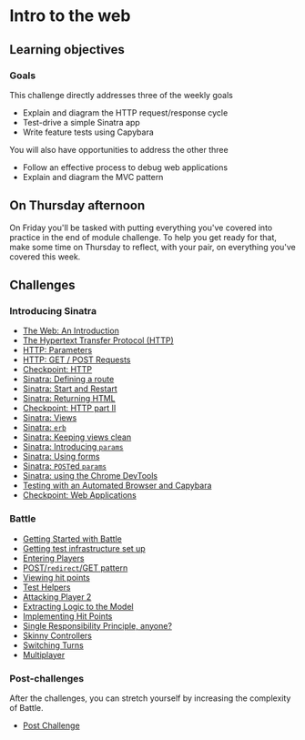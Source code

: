 # Intro to the web

## Learning objectives

### Goals

This challenge directly addresses three of the weekly goals

* Explain and diagram the HTTP request/response cycle
* Test-drive a simple Sinatra app
* Write feature tests using Capybara

You will also have opportunities to address the other three

* Follow an effective process to debug web applications
* Explain and diagram the MVC pattern

## On Thursday afternoon
On Friday you'll be tasked with putting everything you've covered into practice in the end of module challenge. To help you get ready for that, make some time on Thursday to reflect, with your pair, on everything you've covered this week.

## Challenges
### Introducing Sinatra
* [The Web: An Introduction](challenges/01-web-introduction.md)
* [The Hypertext Transfer Protocol (HTTP)](challenges/02-http.md)
* [HTTP: Parameters](challenges/03-http-parameters.md)
* [HTTP: GET / POST Requests](challenges/04-http-get-post-requests.md)
* [Checkpoint: HTTP](challenges/05-checkpoint-http.md)
* [Sinatra: Defining a route](challenges/06-sinatra-defining-a-route.md)
* [Sinatra: Start and Restart](challenges/07-sinatra-start-and-restart.md)
* [Sinatra: Returning HTML](challenges/08-sinatra-returning-html.md)
* [Checkpoint: HTTP part II](challenges/09-checkpoint-http-part-2.md)
* [Sinatra: Views](challenges/10-sinatra-views.md)
* [Sinatra: `erb`](challenges/11-sinatra-erb.md)
* [Sinatra: Keeping views clean](challenges/12-sinatra-keeping-views-clean.md)
* [Sinatra: Introducing `params`](challenges/13-sinatra-introducing-params.md)
* [Sinatra: Using forms](challenges/14-sinatra-using-forms.md)
* [Sinatra: `POST`ed `params`](challenges/15-sinatra-posted-params.md)
* [Sinatra: using the Chrome DevTools](challenges/16-sinatra-using-the-chrome-devtools.md)
* [Testing with an Automated Browser and Capybara](challenges/17-testing-with-an-automated-browser-and-capybara.md)
* [Checkpoint: Web Applications](challenges/18-checkpoint-web-applications.md)

### Battle
* [Getting Started with Battle](challenges/19-getting-started-with-battle.md)
* [Getting test infrastructure set up](challenges/20-getting-test-infrastructure-set-up.md)
* [Entering Players](challenges/21-entering-players.md)
* [POST/`redirect`/GET pattern](challenges/22-post-redirect-get-pattern.md)
* [Viewing hit points](challenges/23-viewing-hit-points.md)
* [Test Helpers](challenges/24-test-helpers.md)
* [Attacking Player 2](challenges/25-attacking-player-2.md)
* [Extracting Logic to the Model](challenges/26-extracting-logic-to-the-model.md)
* [Implementing Hit Points](challenges/27-implementing-hit-points.md)
* [Single Responsibility Principle, anyone?](challenges/28-single-responsibility-principle-anyone.md)
* [Skinny Controllers](challenges/29-skinny-controllers.md)
* [Switching Turns](challenges/30-switching-turns.md)
* [Multiplayer](challenges/31-multiplayer.md)

### Post-challenges

After the challenges, you can stretch yourself by increasing the complexity of Battle.

* [Post Challenge](post_challenges/post_challenge.md)
